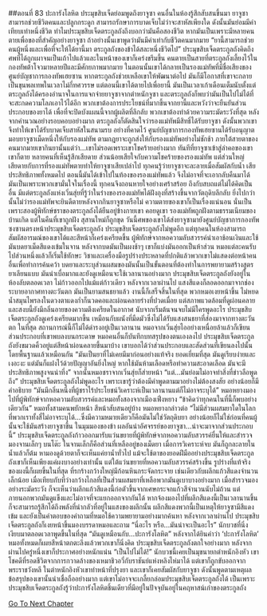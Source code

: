 ##ตอนที่ 83 ปะการังโลหิต
ประมุขสิบเจ็ดย่อมพูดถึงยาจูซา
คนอื่นในห้องรู้สึกสับสนขึ้นมา ยาจูซาสามารถช่วยชีวิตคนและปลูกกระดูก สามารถรักษาการบาดเจ็บไม่ว่าจะสาหัสเพียงใด ดังนั้นมันย่อมมีค่าเทียบเท่าหนึ่งชีวิต ทำไมประมุขสิบเจ็ดตระกูลถังถึงบอกว่ามันคือสองชีวิต หากมันเป็นเพราะมีหลายคนตายเพื่อของที่สำคัญอย่างยาจูซา ถ้าอย่างนั้นเขาพูดว่ามันมีค่าเท่ากับชีวิตคนมากมาย
“ยานี้สามารถช่วยคนผู้หนึ่งและเพื่อที่จะให้ได้ยานี้มา ตระกูลถังของข้าได้สละหนึ่งชีวิตไป”
ประมุขสิบเจ็ดตระกูลถังคิดถึงศพที่ได้ถูกเผาจนเป็นเถ้าไปแล้วและในหน้าของเขาก็เคร่งขรึมขึ้น
คนตายเป็นสายที่ตระกูลถังเลี้ยงไว้ในกองทัพต้าโจวมาหลายปีและมีศักยภาพมากมาย ในตอนนั้นเขาได้กลายเป็นรองแม่ทัพที่มีชื่อเสียงของศูนย์บัญชาการกองทัพเฮยซาน หากตระกูลถังช่วยเหลือเขาให้พัฒนาต่อไป มันก็มีโอกาสที่เขาจะกลายเป็นขุนพลเทพในเวลาไม่กี่ทศวรรษ แต่ตอนนี้เขาได้ตายไปเพื่อยานี้
มันเป็นเวลาเก้าเดือนเต็มนับตั้งแต่ตระกูลถังได้ครองอำนาจในการแจกจ่ายยาจูซาจากตำหนักจูซา และตระกูลถังก็พบว่ามันเป็นไปไม่ได้ที่จะสะกดความโลภเอาไว้ได้อีก พวกเขาต้องการประโยชน์ที่มากขึ้นจากยานี้และหวังว่าจะยืนยันส่วนประกอบของยาได้ เพื่อที่จะปิดบังแผนนี้จากผู้ผลิตที่ลึกลับ พวกเขาต้องทำด้วยความระมัดระวังที่สุด
หลังจากคำนวณอย่างรอบคอบอย่างมาก ตระกูลถังก็ตัดสินใจว่ารองแม่ทัพมีสิทธิ์ได้รับยาจูซา ดังนั้นพวกเขาจึงทำให้เขาได้รับบาดเจ็บสาหัสในสนามรบ
อย่างที่คาดไว้ ศูนย์บัญชาการกองทัพเฮยซานได้รับอนุญาตมอบยาจูซาเม็ดหนึ่งให้กับรองแม่ทัพ ตามกฎยาจะถูกส่งให้กับรองแม่ทัพอย่างไม่ชักช้า ภายใต้สายตาของคนมากมายเขากินยานั้นแต่ว่า...เขาไม่รอดเพราะเขาโชคร้ายอย่างมาก
ทันทีที่ยาจูซาเข้าสู่ลำคอของเขา เขาก็ตาย
หลายคนที่เห็นรู้สึกเสียดาย ส่วนน้อยเสียใจกับความโชคร้ายของรองแม่ทัพ แต่ส่วนใหญ่เสียดายกับการที่รองแม่ทัพตายทำให้ยาจูซาเสียเปล่าไป ทุกคนรู้ว่ายาจูซาจะละลายเมื่อสัมผัสกับน้ำ เสียประสิทธิภาพทั้งหมดไป ตอนนี้มันได้เข้าไปในท้องของรองแม่ทัพแล้ว จึงไม่อาจที่จะเอากลับคืนมาได้
มันเป็นเพราะพวกเขามั่นใจในเรื่องนี้ ทุกคนจึงถอนหายใจอย่างเศร้าสร้อย ถึงกับสบถแต่ไม่ได้คิดเป็นอื่น
มีแต่ตระกูลถังแห่งเวิ่นสุ่ยที่รู้ว่าในร่างของรองแม่ทัพได้ฝังถุงที่สร้างขึ้นจากวัตถุดิบลึกลับ ยิ่งไปกว่านั้นไม่ว่ารองแม่ทัพจะยินดีตายหลังจากกินยาจูซาหรือไม่ ความตายของเขาก็เป็นเรื่องแน่นอน นั่นเป็นเพราะสองผู้พิทักษ์ชราของตระกูลถังได้ยืนอยู่ข้างกายเขา คอยดูเขา
รองแม่ทัพถูกฝังตามธรรมเนียมของบ้านเกิด แต่ในคืนที่เขาถูกฝัง สุสานใหม่ก็ถูกขุด
วันนี้ศพของเขาได้ส่งยาจูซามายังศูนย์บัญชาการกองทัพซงซานตรงหน้าประมุขสิบเจ็ดตระกูลถัง
ประมุขสิบเจ็ดตระกูลถังไม่พูดอีก แต่ทุกคนในห้องสามารถสัมผัสอารมณ์ของเขาได้และสีหน้าก็เคร่งเครียดขึ้น
ผู้พิทักษ์จากหอความลับสวรรค์นำเอาช้อนเงินและใช้มันบดยาเม็ดสีแดงเข้มในจาน หลังจากบดมันเป็นผงช้าๆ เขาก็แบ่งมันออกเป็นห้าส่วน
หมอแต่ละคนรับไปส่วนหนึ่งแล้วก็เริ่มใช้ทักษะ วิชาและเครื่องมือรูปร่างประหลาดที่ปกติแล้วพวกเขาไม่แสดงต่อหน้าคนอื่นเพื่อทำการค้นคว้า
บดยาและระบุส่วนผสมของมันนั้นเป็นขั้นตอนที่ต้องทำในการพยายามสร้างสูตรยาเลียนแบบ มันน่าเบื่อมากและยังดูเหมือนจะใช้เวลานานอย่างมาก
ประมุขสิบเจ็ดตระกูลถังยังอยู่ในห้องลับตลอดเวลา ไม่ก้าวออกไปแม้แต่ก้าวเดียว
หลังจากเวลาผ่านไป แสงสีแดงก็ลอดออกมาจากช่องระบายอากาศทางตะวันตก มันเป็นยามสนธยาแล้ว งานนี้ก็เสร็จสิ้นในที่สุด พวกหมอเงยหน้าขึ้น ไม่หยดน้ำสมุนไพรลงในดวงตาแดงก่ำก็นวดคอและผ่อนคลายร่างที่ปวดเมื่อย
แต่สภาพแวดล้อมที่ดูผ่อนคลายและสงบนี้ยังมีกลิ่นอายของความตึงเครียดในอากาศ นับจากเริ่มต้นจนจบไม่มีใครพูดอะไร
ประมุขสิบเจ็ดตระกูลถังดูเคร่งเครียดมากขึ้น เหมือนกับผนังที่มืดมัวซึ่งไม่ได้รับแสงสนธยาที่ส่องมาจากทางตะวันตก
ในที่สุด สถานการณ์นี้ก็ไม่ได้ดำรงอยู่เป็นเวลานาน
หมอจากเวิ่นสุ่ยไออย่างเหนื่อยล้าแล้วก็เขียนส่วนประกอบที่เขาพบลงบนกระดาษ
หมอคนอื่นก็บันทึกบทสรุปของตนเองลงไป
ประมุขสิบเจ็ดตระกูลถังยังขมวดคิ้วอยู่แต่สีหน้าผ่อนคลายขึ้นมาบ้าง เขาบอกได้ว่าส่วนประกอบและสัดส่วนที่เขียนลงไปนั้นโดยพื้นฐานแล้วเหมือนกัน
“มันเป็นยาที่ไม่เคยมีมาก่อนอย่างแท้จริง ยอดเยี่ยมที่สุด มันดูเรียบง่ายและเงอะงะ แต่มันก็แฝงไว้ด้วยปัญญาอันยิ่งใหญ่ หากใช้มันห้ามเลือดหรือทำความสะอาดเลือด มันจะมีประสิทธิภาพสูงจนน่าทึ่ง”
จากนั้นหมอชราจากเวิ่นสุ่ยก็ส่ายหน้า “แต่...มันย่อมไม่อาจทำสิ่งที่ข่าวลือพูดถึง”
ประมุขสิบเจ็ดตระกูลถังไม่พูดอะไร เพราะเขารู้ว่าต้องมีคำพูดตามมาอย่างไม่ต้องสงสัย อย่างน้อยก็มีคำอธิบาย
“มันมีกลิ่นหนึ่งที่ผู้ชราไร้ประโยชน์วิเคราะห์เป็นเวลานานแต่ก็ไม่อาจระบุได้”
หมอหยางมองไปที่ผู้พิทักษ์จากหอความลับสวรรค์และหมอทั้งสองจากเมืองเฟิ่งหยาง “ข้าคิดว่าทุกคนในที่นี้ก็พบอย่างเดียวกัน”
หมอทั้งสามคนพยักหน้า สีหน้าสับสนอยู่บ้าง
หมอหยางกล่าวต่อ “ไม่มีส่วนผสมยาใดในโลกที่พวกเราทั้งสี่ไม่อาจระบุได้...ซึ่งมีความหมายเดียวก็คือมันไม่ใช่วัตถุดิบยา อย่างน้อยก็ไม่ใช่ก่อนที่คนผู้นั้นจะใช้มันสร้างยาจูซาขึ้น ในมุมมองของข้า ผลอันน่าอัศจรรย์ของยาจูซา...น่าจะมาจากส่วนประกอบนี้”
ประมุขสิบเจ็ดตระกูลถังก้าวออกมารับแว่นขยายที่ผู้พิทักษ์จากหอความลับสวรรค์ยื่นให้และสำรวจมองจานเล็กๆ บนโต๊ะ
ในจานเล็กก็คือส่วนที่เหลืออยู่ของเม็ดยา เมื่อการวิเคราะห์จบ มันก็ถูกละลายในน้ำแล้วก็ต้ม หามองดูด้วยตาก็จะเห็นแค่ยาน้ำทั่วไป แม้จะใช้ตาของยอดฝีมืออย่างประมุขสิบเจ็ดตระกูลถังเขาก็เห็นเพียงแค่ผงบางอย่างเท่านั้น แต่ใต้แว่นขยายที่หอความลับสวรรค์สร้างขึ้น รูปร่างที่แท้จริงของผงนี้ก็เผยขึ้นในที่สุด
ที่รกร้างกว้างใหญ่มีก้อนหินกระจัดกระจาย เช่นเดียวกับผลึกแก้วสีแดงจำนวนเล็กน้อย เมื่อเทียบกับที่ว่างกว้างไกลที่เป็นส่วนผสมยาที่เหลือพวกมันดูเบาบางอย่างมาก
เมื่อสำรวจมองอย่างระมัดระวัง ก็จะเห็นว่าผลึกแก้วสีแดงนี้ก่อตัวขึ้นจากเศษกระจกแก้วสีจำนวนนับไม่ถ้วน แต่ภายนอกพวกมันดูแข็งและไม่อาจที่จะแยกออกจากกันได้ หากจ้องมองไปที่ผลึกสีแดงนี้เป็นเวลานานขึ้นก็จะสามารถรู้สึกได้ถึงพลังที่น่ากลัวที่อยู่ในแสงของผลึกนั้น
ผลึกสีแดงพวกนี้เป็นเหตุให้ยาจูซามีสีแดงเข้ม และยังเป็นคำตอบของคำถามที่หมอใช้ความพยายามอย่างมากค้นหา
หลังจากเวลาผ่านไป ประมุขสิบเจ็ดตระกูลถังก็เงยหน้าขึ้นมองบรรดาหมอและถาม “นี่อะไร หรือ...มันน่าจะเป็นอะไร”
นักบวชที่นิ่งเงียบมาตลอดเวลาพูดขึ้นในที่สุด
“มันดูเหมือนกับ...ปะการังโลหิต”
หลังจากได้ยินคำว่า ‘ปะการังโลหิต’ หมอทั้งหมดก็เผยสีหน้าตกตะลึงแล้วพวกเขาก็นิ่งคิด
ประมุขสิบเจ็ดตระกูลถังตกใจอย่างมาก หลังจากผ่านไปครู๋หนึ่งเขาก็ประกาศอย่างหนักแน่น “เป็นไปไม่ได้!”
นักบวชนี้เคยเป็นมุขนายกตำหนักอิงหัว เขาโชคดีที่รอดชีวิตจากการกวาดล้างของเหมาชิวอวี่กับราชันย์แห่งหลิงไห่มาได้ แต่เขาก็ถูกขับออกจากพระราชวังหลี ในตำหนักอิงหัวเขาทำหน้าที่ปรุงยา และเขาก็เคยสัมผัสกับยาจูซา ดังนั้นพูดตามเหตุผล ข้อสรุปของเขานั้นน่าเชื่อถืออย่างมาก แต่เขาไม่อาจจะเกลี้ยกล่อมประมุขสิบเจ็ดตระกูลถังได้
เป็นเพราะประมุขสิบเจ็ดตระกูลถังรู้ว่าปะการังโลหิตชิ้นเดียวที่มีอยู่ในปัจจุบันอยู่ในคฤหาสน์เก่าของตระกูลถัง


[Go To Next Chapter]( ./756.md)